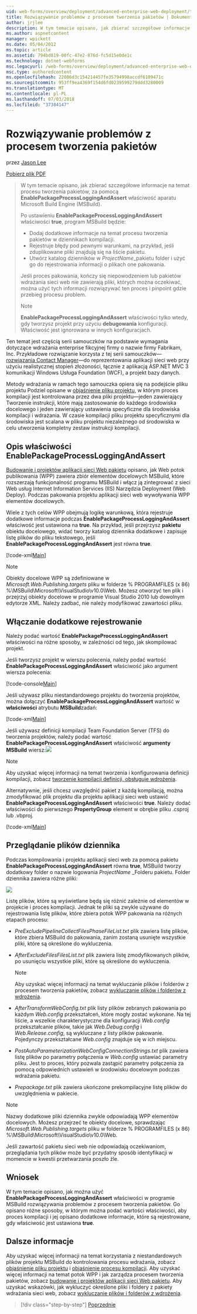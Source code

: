```yaml
---
uid: web-forms/overview/deployment/advanced-enterprise-web-deployment/troubleshooting-the-packaging-process
title: Rozwiązywanie problemów z procesem tworzenia pakietów | Dokumentacja firmy Microsoft
author: jrjlee
description: W tym temacie opisano, jak zbierać szczegółowe informacje na temat procesu tworzenia pakietów za pomocą właściwości EnablePackageProcessLoggingAndAssert w M...
ms.author: aspnetcontent
manager: wpickett
ms.date: 05/04/2012
ms.topic: article
ms.assetid: 794bd819-00fc-47e2-876d-fc5d15e0de1c
ms.technology: dotnet-webforms
msc.legacyurl: /web-forms/overview/deployment/advanced-enterprise-web-deployment/troubleshooting-the-packaging-process
msc.type: authoredcontent
ms.openlocfilehash: 22086d3c154214457fe35794998accdf6109471c
ms.sourcegitcommit: 953ff9ea4369f154d6fd0239599279ddd3280009
ms.translationtype: MT
ms.contentlocale: pl-PL
ms.lasthandoff: 07/03/2018
ms.locfileid: "37384147"
---
```

<a name="troubleshooting-the-packaging-process"></a>Rozwiązywanie problemów z procesem tworzenia pakietów
====================
przez [Jason Lee](https://github.com/jrjlee)

[Pobierz plik PDF](https://msdnshared.blob.core.windows.net/media/MSDNBlogsFS/prod.evol.blogs.msdn.com/CommunityServer.Blogs.Components.WeblogFiles/00/00/00/63/56/8130.DeployingWebAppsInEnterpriseScenarios.pdf)

> W tym temacie opisano, jak zbierać szczegółowe informacje na temat procesu tworzenia pakietów, za pomocą **EnablePackageProcessLoggingAndAssert** właściwość aparatu Microsoft Build Engine (MSBuild).
> 
> Po ustawieniu **EnablePackageProcessLoggingAndAssert** właściwości **true**, program MSBuild będzie:
> 
> - Dodaj dodatkowe informacje na temat procesu tworzenia pakietów w dziennikach kompilacji.
> - Rejestruje błędy pod pewnymi warunkami, na przykład, jeśli zduplikowane pliki znajdują się na liście pakietu.
> - Utwórz katalog dzienników w *ProjectName*\_pakietu folder i użyć go do rejestrowania informacji o plikach one pakowania.
> 
> Jeśli proces pakowania, kończy się niepowodzeniem lub pakietów wdrażania sieci web nie zawierają pliki, których można oczekiwać, można użyć tych informacji rozwiązywać ten proces i pinpoint gdzie przebieg procesu problem.
> 
> > [!NOTE]
> > **EnablePackageProcessLoggingAndAssert** właściwości tylko wtedy, gdy tworzysz projekt przy użyciu **debugowania** konfiguracji. Właściwość jest ignorowana w innych konfiguracjach.


Ten temat jest częścią serii samouczków na podstawie wymagania dotyczące wdrażania enterprise fikcyjnej firmy o nazwie firmy Fabrikam, Inc. Przykładowe rozwiązanie korzysta z tej serii samouczków&#x2014; [rozwiązania Contact Manager](../web-deployment-in-the-enterprise/the-contact-manager-solution.md)&#x2014;do reprezentowania aplikacji sieci web przy użyciu realistycznej stopień złożoności, łącznie z aplikacją ASP.NET MVC 3 komunikacji Windows Usługa Foundation (WCF), a projekt bazy danych.

Metody wdrażania w ramach tego samouczka opiera się na podejście pliku projektu Podziel opisane w [objaśnienie pliku projektu](../web-deployment-in-the-enterprise/understanding-the-project-file.md), w którym proces kompilacji jest kontrolowana przez dwa pliki projektu&#x2014;jeden zawierający Tworzenie instrukcji, które mają zastosowanie do każdego środowiska docelowego i jeden zawierający ustawienia specyficzne dla środowiska kompilacji i wdrażania. W czasie kompilacji pliku projektu specyficznymi dla środowiska jest scalana w pliku projektu niezależnego od środowiska w celu utworzenia kompletny zestaw instrukcji kompilacji.

## <a name="understanding-the-enablepackageprocessloggingandassert-property"></a>Opis właściwości EnablePackageProcessLoggingAndAssert

[Budowanie i projektów aplikacji sieci Web pakietu](../web-deployment-in-the-enterprise/building-and-packaging-web-application-projects.md) opisano, jak Web potok publikowania (WPP) zawiera zbiór elementów docelowych MSBuild, które rozszerzają funkcjonalność programu MSBuild i włącz ją zintegrować z sieci Web usług Internet Information Services (IIS) Narzędzia Deployment (Web Deploy). Podczas pakowania projektu aplikacji sieci web wywoływania WPP elementów docelowych.

Wiele z tych celów WPP obejmują logikę warunkową, która rejestruje dodatkowe informacje podczas **EnablePackageProcessLoggingAndAssert** właściwość jest ustawiona na **true**. Na przykład, jeśli przejrzysz **pakietu** obiektu docelowego, widać tworzy katalog dziennika dodatkowe i zapisuje listę plików do pliku tekstowego, jeśli **EnablePackageProcessLoggingAndAssert** jest równa **true**.


[!code-xml[Main](troubleshooting-the-packaging-process/samples/sample1.xml)]


> [!NOTE]
> Obiekty docelowe WPP są zdefiniowane w *Microsoft.Web.Publishing.targets* pliku w folderze % PROGRAMFILES (x 86) %\MSBuild\Microsoft\VisualStudio\v10.0\Web. Możesz otworzyć ten plik i przejrzyj obiekty docelowe w programie Visual Studio 2010 lub dowolnym edytorze XML. Należy zadbać, nie należy modyfikować zawartości pliku.


## <a name="enabling-the-additional-logging"></a>Włączanie dodatkowe rejestrowanie

Należy podać wartość **EnablePackageProcessLoggingAndAssert** właściwości na różne sposoby, w zależności od tego, jak skompilować projekt.

Jeśli tworzysz projekt w wierszu polecenia, należy podać wartość **EnablePackageProcessLoggingAndAssert** właściwość jako argument wiersza polecenia:


[!code-console[Main](troubleshooting-the-packaging-process/samples/sample2.cmd)]


Jeśli używasz pliku niestandardowego projektu do tworzenia projektów, można dołączyć **EnablePackageProcessLoggingAndAssert** wartość w **właściwości** atrybutu **MSBuild**zadań:


[!code-xml[Main](troubleshooting-the-packaging-process/samples/sample3.xml)]


Jeśli używasz definicji kompilacji Team Foundation Server (TFS) do tworzenia projektów, należy podać wartość **EnablePackageProcessLoggingAndAssert** właściwość **argumenty MSBuild** wiersz:![](troubleshooting-the-packaging-process/_static/image1.png)

> [!NOTE]
> Aby uzyskać więcej informacji na temat tworzenia i konfigurowania definicji kompilacji, zobacz [tworzenie kompilacji definicji, obsługuje wdrożenia](../configuring-team-foundation-server-for-web-deployment/creating-a-build-definition-that-supports-deployment.md).


Alternatywnie, jeśli chcesz uwzględnić pakiet z każdą kompilacją, można zmodyfikować plik projektu dla projektu aplikacji sieci web ustawić **EnablePackageProcessLoggingAndAssert** właściwości **true**. Należy dodać właściwości do pierwszego **PropertyGroup** element w obrębie pliku .csproj lub .vbproj.


[!code-xml[Main](troubleshooting-the-packaging-process/samples/sample4.xml)]


## <a name="reviewing-the-log-files"></a>Przeglądanie plików dziennika

Podczas kompilowania i projektu aplikacji sieci web za pomocą pakietu **EnablePackageProcessLoggingAndAssert** równa **true**, MSBuild tworzy dodatkowy folder o nazwie logowania *ProjectName* \_Folderu pakietu. Folder dziennika zawiera różne pliki:

![](troubleshooting-the-packaging-process/_static/image2.png)

Listę plików, które są wyświetlane będą się różnić zależnie od elementów w projekcie i proces kompilacji. Jednak te pliki są zwykle używane do rejestrowania listę plików, które zbiera potok WPP pakowania na różnych etapach procesu:

- *PreExcludePipelineCollectFilesPhaseFileList.txt* plik zawiera listę plików, które zbiera MSBuild do pakowania, zanim zostaną usunięte wszystkie pliki, które są określone do wykluczenia.
- *AfterExcludeFilesFilesList.txt* plik zawiera listę zmodyfikowanych plików, po usunięciu wszystkie pliki, które są określone do wykluczenia.

    > [!NOTE]
    > Aby uzyskać więcej informacji na temat wykluczanie plików i folderów z procesem tworzenia pakietów, zobacz [wykluczanie plików i folderów z wdrożenia](excluding-files-and-folders-from-deployment.md).
- *AfterTransformWebConfig.txt* plik listy plików zebranych pakowania po każdym *Web.config* przekształceń, które mogły zostać wykonane. Na tej liście, a wszelkie charakterystyczne dla konfiguracji *Web.config* przekształcanie plików, takie jak *Web.Debug.config* i *Web.Release.config*, są wykluczane z listy plików pakowanie. Pojedynczy przekształcane *Web.config* znajduje się w ich miejscu.
- *PostAutoParameterizationWebConfigConnectionStrings.txt* plik zawiera listę plików po parametry połączenia w *Web.config* ustawiać parametry pliku. Jest to proces, który pozwala zastąpić parametry połączenia za pomocą odpowiednich ustawień w środowisku docelowym podczas wdrażania pakietu.
- *Prepackage.txt* plik zawiera ukończone prekompilacyjne listę plików do uwzględnienia w pakiecie.

> [!NOTE]
> Nazwy dodatkowe pliki dziennika zwykle odpowiadają WPP elementów docelowych. Możesz przejrzeć te obiekty docelowe, sprawdzając *Microsoft.Web.Publishing.targets* pliku w folderze % PROGRAMFILES (x 86) %\MSBuild\Microsoft\VisualStudio\v10.0\Web.


Jeśli zawartość pakietu sieci web nie odpowiadają oczekiwaniom, przeglądania tych plików może być przydatny sposób identyfikacji w momencie w kwestii przetwarzania poszło źle.

## <a name="conclusion"></a>Wniosek

W tym temacie opisano, jak można użyć **EnablePackageProcessLoggingAndAssert** właściwości w programie MSBuild rozwiązywania problemów z procesem tworzenia pakietów. Go opisano różne sposoby, w którym można podać wartości właściwości, aby proces kompilacji i jej opisano dodatkowe informacje, które są rejestrowane, gdy właściwość jest ustawiona **true**.

## <a name="further-reading"></a>Dalsze informacje

Aby uzyskać więcej informacji na temat korzystania z niestandardowych plików projektu MSBuild do kontrolowania procesu wdrażania, zobacz [objaśnienie pliku projektu](../web-deployment-in-the-enterprise/understanding-the-project-file.md) i [objaśnienie procesu kompilacji](../web-deployment-in-the-enterprise/understanding-the-build-process.md). Aby uzyskać więcej informacji na temat potok WPP i jak zarządza procesem tworzenia pakietów, zobacz [budowanie i projektów aplikacji sieci Web pakietu](../web-deployment-in-the-enterprise/building-and-packaging-web-application-projects.md). Aby uzyskać wskazówki, jak wykluczyć określone pliki i foldery z pakiety wdrażania sieci web, zobacz [wykluczanie plików i folderów z wdrożenia](excluding-files-and-folders-from-deployment.md).

> [!div class="step-by-step"]
> [Poprzednie](running-windows-powershell-scripts-from-msbuild-project-files.md)
